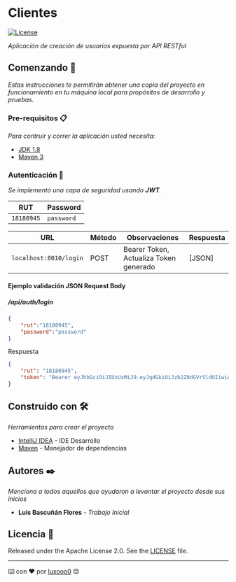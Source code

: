# Clientes
[![License](http://img.shields.io/:license-apache-blue.svg)](http://www.apache.org/licenses/LICENSE-2.0.html)

_Aplicación de creación de usuarios expuesta por API RESTful_

## Comenzando 🚀

_Estas instrucciones te permitirán obtener una copia del proyecto en funcionamiento en tu máquina local para propósitos de desarrollo y pruebas._

### Pre-requisitos 📋

_Para contruir y correr la aplicación usted necesita:_

- [JDK 1.8](http://www.oracle.com/technetwork/java/javase/downloads/jdk8-downloads-2133151.html)
- [Maven 3](https://maven.apache.org)

### Autenticación :key:
_Se implementó una capa de seguridad usando **JWT**._

|     RUT     | Password |
|------------------|----------|
|`18180945`         |`password`|

|                                          URL                        | Método |                    Observaciones                    | Respuesta |
|---------------------------------------------------------------------|--------|-----------------------------------------------|---------------------------|
|`localhost:8010/login`                            | POST   |Bearer Token, Actualiza Token generado       | [JSON]         |

#### Ejemplo validación JSON Request Body

##### **/api/auth/login**
```json
{
    "rut":"18180945",
    "password":"password"
}
```

Respuesta
```json
{
    "rut": "18180945",
    "token": "Bearer eyJhbGciOiJIUzUxMiJ9.eyJqdGkiOiJzb2Z0dGVrSldUIiwic3ViIjoiMTgxODA5NDUiLCJhdXRob3JpdGllcyI6WyJST0xFX1VTRVIiXSwiaWF0IjoxNjI1MDcwODEwLCJleHAiOjE2MjUwNzE0MTB9.ydyQUk_ymGgSW7IKfsSWVFnkwkQsPNlLhWCZNX-MBwocp7GXWDXEpfUjPZ7j_pZD239ksORjk5JTrCGHNEHlog"
}
```


## Construido con 🛠️

_Herramientas para crear el proyecto_

* [IntelliJ IDEA](https://www.jetbrains.com/) - IDE Desarrollo
* [Maven](https://maven.apache.org/) - Manejador de dependencias

## Autores ✒️

_Menciona a todos aquellos que ayudaron a levantar el proyecto desde sus inicios_

* **Luis Bascuñán Flores** - *Trabajo Inicial*

## Licencia 📄

Released under the Apache License 2.0. See the [LICENSE](https://github.com/codecentric/springboot-sample-app/blob/master/LICENSE) file.

---
⌨️ con ❤️ por [luxooo0](https://github.com/luxooo0) 😊
